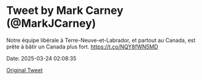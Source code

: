 # Tweet by Mark Carney (@MarkJCarney)

Notre équipe libérale à Terre-Neuve-et-Labrador, et partout au Canada, est prête à bâtir un Canada plus fort. https://t.co/NQY8fWN5MD

Date: 2025-03-24 02:08:35

[Original Tweet](https://x.com/MarkJCarney/status/1903992310553071847)
